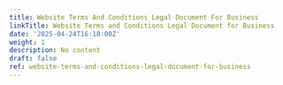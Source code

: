 ```yaml
---
title: Website Terms And Conditions Legal Document For Business
linkTitle: Website Terms and Conditions Legal Document for Business
date: '2025-04-24T16:18:00Z'
weight: 1
description: No content
draft: false
ref: website-terms-and-conditions-legal-document-for-business
---
```


